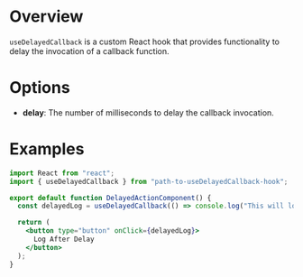 # Overview

`useDelayedCallback` is a custom React hook that provides functionality to delay the invocation of a callback function.

# Options

- **delay**: The number of milliseconds to delay the callback invocation.

# Examples

```jsx
import React from "react";
import { useDelayedCallback } from "path-to-useDelayedCallback-hook";

export default function DelayedActionComponent() {
  const delayedLog = useDelayedCallback(() => console.log("This will log after a delay"), 2000);

  return (
    <button type="button" onClick={delayedLog}>
      Log After Delay
    </button>
  );
}
```

